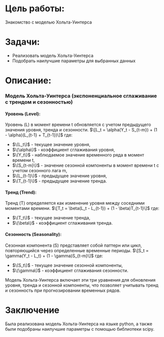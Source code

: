 # Цель работы:
Знакомство с моделью Хольта-Уинтерса

# Задачи:
- Реализовать модель Хольта-Уинтерса
- Подобрать наилучшие параметры для выбранных данных

# Описание:

### Модель Хольта-Уинтерса (экспоненциальное сглаживание с трендом и сезонностью)

#### Уровень (Level):
Уровень (L) в момент времени t обновляется с учетом предыдущего значения уровня, тренда и сезонности.
$\[L_t = \alpha(Y_t - S_{t-m}) + (1 - \alpha)(L_{t-1} + T_{t-1})\]$
где:
- $\(L_t\)$ - текущее значение уровня,
- $\(\alpha\)$ - коэффициент сглаживания уровня,
- $\(Y_t\)$ - наблюдаемое значение временного ряда в момент времени t,
- $\(S_{t-m}\)$ - значение сезонной компоненты в момент времени t с учетом сезонного лага m,
- $\(L_{t-1}\)$ - предыдущее значение уровня,
- $\(T_{t-1}\)$ - предыдущее значение тренда.

#### Тренд (Trend):
Тренд (T) определяется как изменение уровня между соседними моментами времени.
$\[T_t = \beta(L_t - L_{t-1}) + (1 - \beta)T_{t-1}\]$
где:
- $\(T_t\)$ - текущее значение тренда,
- $\(\beta\)$ - коэффициент сглаживания тренда.

#### Сезонность (Seasonality):
Сезонная компонента (S) представляет собой паттерн или цикл, повторяющийся через определенные временные периоды.
$\[S_t = \gamma(Y_t - L_t) + (1 - \gamma)S_{t-m}\]$
где:
- $\(S_t\)$ - текущее значение сезонной компоненты,
- $\(\gamma\)$ - коэффициент сглаживания сезонности.

Модель Хольта-Уинтерса включает эти три уравнения для обновления уровня, тренда и сезонной компоненты, что позволяет учитывать тренд и сезонность при прогнозировании временных рядов.

# Заключение
Была реализована модель Хольта-Уинтерса на языке python, а также были подобраны наилучшие параметры с помощью библиотеки scipy.
